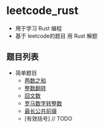 # leetcode_rust

- 用于学习 Rust 编程
- 基于 leetcode的题目 用 Rust 解题

## 题目列表

- 简单题目
  - [两数之和](./easy/two_sum/src/main.rs)
  - [整数翻转](./easy/reverse_integer/src/main.rs)
  - [回文数](./easy/palindrome_number/src/main.rs)
  - [罗马数字转整数](./easy/roman_to_integer/src/main.rs)
  - [最长公共前缀](./easy/longest_common_prefix/src/main.rs)
  - [有效括号] // TODO

